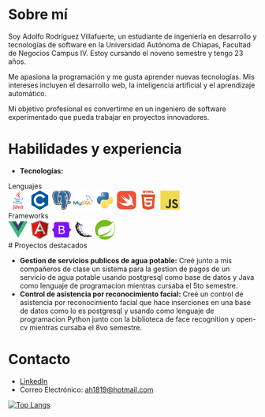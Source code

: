 # Sobre mí

Soy Adolfo Rodríguez Villafuerte, un estudiante de ingeniería en desarrollo y tecnologías de software en la Universidad Autónoma de Chiapas, Facultad de Negocios Campus IV. Estoy cursando el noveno semestre y tengo 23 años.

Me apasiona la programación y me gusta aprender nuevas tecnologías. Mis intereses incluyen el desarrollo web, la inteligencia artificial y el aprendizaje automático.

Mi objetivo profesional es convertirme en un ingeniero de software experimentado que pueda trabajar en proyectos innovadores.

# Habilidades y experiencia

* **Tecnologías:**
<div>
  <div>Lenguajes</div>
  <img src="https://github.com/devicons/devicon/blob/master/icons/java/java-original-wordmark.svg" title="Java" alt="Java" width="40" height="40"/>
  <img src="https://github.com/devicons/devicon/blob/master/icons/c/c-plain.svg" title="C" alt="C" width="40" height="40"/>
  <img src="https://github.com/devicons/devicon/blob/master/icons/postgresql/postgresql-original.svg" title="Postgresql" alt="Postgresql" width="40" height="40"/>
  <img src="https://github.com/devicons/devicon/blob/master/icons/mysql/mysql-original-wordmark.svg" title="MySQL"  alt="MySQL" width="40" height="40"/>
  <img src="https://github.com/devicons/devicon/blob/master/icons/python/python-original.svg" title="python" alt="python" width="40" height="40"/>
  <img src="https://github.com/devicons/devicon/blob/master/icons/swift/swift-original.svg" title="SwiftUi" alt="SwiftUi" width="40" height="40"/>
  <img src="https://github.com/devicons/devicon/blob/master/icons/html5/html5-plain-wordmark.svg" title="HTML" alt="HTML 5" width="40" height="40"/>
  <img src="https://github.com/devicons/devicon/blob/master/icons/javascript/javascript-original.svg" title="HTML" alt="HTML 5" width="40" height="40"/>
<div>Frameworks</div>
  <img src="https://github.com/devicons/devicon/blob/master/icons/vuejs/vuejs-original.svg" title="vuejs" alt="vuejs" width="40" height="40"/>
<img src="https://github.com/devicons/devicon/blob/master/icons/angularjs/angularjs-original.svg" title="Angular" alt="Angular" width="40" height="40"/>
  <img src="https://github.com/devicons/devicon/blob/master/icons/bootstrap/bootstrap-original.svg" title="Bootstrap" alt="Bootstrap" width="40" height="40"/>
  <img src="https://github.com/devicons/devicon/blob/master/icons/flask/flask-original.svg" title="flask" alt="flask" width="40" height="40"/>
  <img src="https://github.com/devicons/devicon/blob/master/icons/spring/spring-original.svg" title="spring" alt="spring" width="40" height="40"/>
</div>
# Proyectos destacados

* **Gestion de servicios publicos de agua potable:** Creé junto a mis compañeros de clase un sistema para la gestion de pagos de un servicio de agua potable usando postgresql como base de datos y Java como lenguaje de programacion mientras cursaba el 5to semestre.
* **Control de asistencia por reconocimiento facial:** Creé un control de asistencia por reconocimiento facial que hace inserciones en una base de datos como lo es postgresql y usando como lenguaje de programacion Python junto con la biblioteca de face recognition y open-cv mientras cursaba el 8vo semestre.

# Contacto

* [LinkedIn](https://www.linkedin.com/in/adolfo-rodriguez-75517019b)
* Correo Electrónico: ah1819@hotmail.com

[![Top Langs](https://github-readme-stats.vercel.app/api/top-langs/?username=AH1819&layout=compact)](https://github.com/anuraghazra/github-readme-stats)
